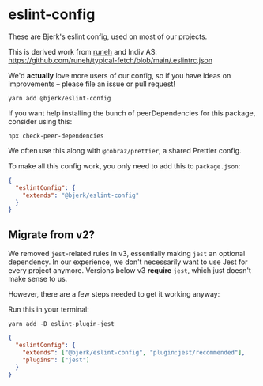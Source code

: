 # eslint-config

These are Bjerk's eslint config, used on most of our projects.

This is derived work from [runeh](https://github.com/runeh) and Indiv AS:
https://github.com/runeh/typical-fetch/blob/main/.eslintrc.json

We'd **actually** love more users of our config, so if you have ideas on
improvements – please file an issue or pull request!

```shell
yarn add @bjerk/eslint-config
```

If you want help installing the bunch of peerDependencies for this package,
consider using this:

```shell
npx check-peer-dependencies
```

We often use this along with `@cobraz/prettier`, a shared Prettier config.

To make all this config work, you only need to add this to `package.json`:

```json
{
  "eslintConfig": {
    "extends": "@bjerk/eslint-config"
  }
}
```

## Migrate from v2?

We removed `jest`-related rules in v3, essentially making `jest` an optional
dependency. In our experience, we don't necessarily want to use Jest for every
project anymore. Versions below v3 **require** `jest`, which just doesn't make
sense to us.

However, there are a few steps needed to get it working anyway:

Run this in your terminal:

```shell
yarn add -D eslint-plugin-jest
```

```json
{
  "eslintConfig": {
    "extends": ["@bjerk/eslint-config", "plugin:jest/recommended"],
    "plugins": ["jest"]
  }
}
```
